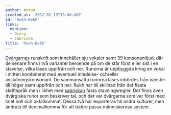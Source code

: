 ```yaml
---
author: Anton
created_at: '2012-02-19T13:46:40Z'
id: 'Rukh-Nekh'
links:
  mention:
  - Dvärg
  - sabriska
title: 'Rukh-Nekh'
---
```


[Dvärgarnas] runskrift som innehåller sju vokaler samt 39 konsonantljud, där de senare finns i två
varianter beroende på om de står först eller sist i en stavelse, vilka läses uppifrån och ner.
Runorna är uppbyggda kring en vokal i mitten kombinerat med eventuell inledelse- och/eller
avslutningskonsonant. De sammansatta runorna läses inbördes från vänster till höger samt uppifrån
och ner. Rukh har till skillnad från det flesta skriftspråk men i likhet med [sabriskan] fasta
stavningsregler. Det finns även dvärgiska runor som beskriver tal, och det var dvärgarna som var
först med talet noll och oktalkommat. Dessa två har exporteras till andra kulturer, men ändrats till
decimalkomma för att bättre passa människornas system.

  [Dvärgarnas]: Dvärg
  [sabriskan]: sabriska
